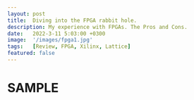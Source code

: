 ```yaml
---
layout: post
title:  Diving into the FPGA rabbit hole.
description: My experience with FPGAs. The Pros and Cons.
date:   2022-3-11 5:03:00 +0300
image:  '/images/fpga1.jpg'
tags:   [Review, FPGA, Xilinx, Lattice]
featured: false
---
```


# SAMPLE 
